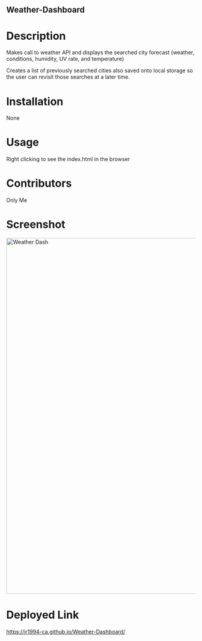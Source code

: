 ## Weather-Dashboard


# Description

Makes call to weather API and displays the searched city forecast (weather, conditions, humidity, UV rate, and temperature)

Creates a list of previously searched cities also saved onto local storage so the user can revisit those searches at a later time.

# Installation

None

# Usage

Right clicking to see the index.html in the browser

# Contributors

Only Me

# Screenshot

<img width="944" alt="Weather Dash" src="https://user-images.githubusercontent.com/77323903/121467699-68658000-c96e-11eb-819b-96d572da6f49.png">

# Deployed Link

https://jr1994-ca.github.io/Weather-Dashboard/
